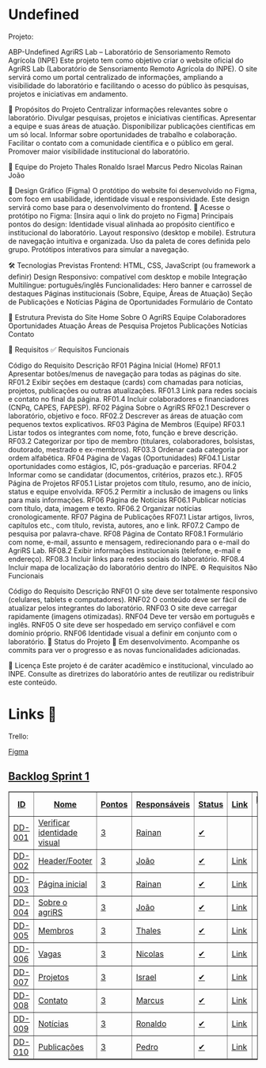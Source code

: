 <h1>Undefined </h1>

<p>Projeto: </p>
ABP-Undefined
AgriRS Lab – Laboratório de Sensoriamento Remoto Agrícola (INPE) Este projeto tem como objetivo criar o website oficial do AgriRS Lab (Laboratório de Sensoriamento Remoto Agrícola do INPE). O site servirá como um portal centralizado de informações, ampliando a visibilidade do laboratório e facilitando o acesso do público às pesquisas, projetos e iniciativas em andamento.

📌 Propósitos do Projeto Centralizar informações relevantes sobre o laboratório. Divulgar pesquisas, projetos e iniciativas científicas. Apresentar a equipe e suas áreas de atuação. Disponibilizar publicações científicas em um só local. Informar sobre oportunidades de trabalho e colaboração. Facilitar o contato com a comunidade científica e o público em geral. Promover maior visibilidade institucional do laboratório.

👥 Equipe do Projeto Thales Ronaldo Israel Marcus Pedro Nicolas Rainan João

🎨 Design Gráfico (Figma) O protótipo do website foi desenvolvido no Figma, com foco em usabilidade, identidade visual e responsividade. Este design servirá como base para o desenvolvimento do frontend. 🔗 Acesse o protótipo no Figma: [Insira aqui o link do projeto no Figma] Principais pontos do design: Identidade visual alinhada ao propósito científico e institucional do laboratório. Layout responsivo (desktop e mobile). Estrutura de navegação intuitiva e organizada. Uso da paleta de cores definida pelo grupo. Protótipos interativos para simular a navegação.

🛠️ Tecnologias Previstas Frontend: HTML, CSS, JavaScript (ou framework a definir) Design Responsivo: compatível com desktop e mobile Integração Multilíngue: português/inglês Funcionalidades: Hero banner e carrossel de destaques Páginas institucionais (Sobre, Equipe, Áreas de Atuação) Seção de Publicações e Notícias Página de Oportunidades Formulário de Contato

📂 Estrutura Prevista do Site Home Sobre O AgriRS Equipe Colaboradores Oportunidades Atuação Áreas de Pesquisa Projetos Publicações Notícias Contato

📑 Requisitos ✅ Requisitos Funcionais

Código do Requisito	Descrição
RF01	Página Inicial (Home)
RF01.1	Apresentar botões/menus de navegação para todas as páginas do site.
RF01.2	Exibir seções em destaque (cards) com chamadas para notícias, projetos, publicações ou outras atualizações.
RF01.3	Link para redes sociais e contato no final da página.
RF01.4	Incluir colaboradores e financiadores (CNPq, CAPES, FAPESP).
RF02	Página Sobre o AgriRS
RF02.1	Descrever o laboratório, objetivo e foco.
RF02.2	Descrever as áreas de atuação com pequenos textos explicativos.
RF03	Página de Membros (Equipe)
RF03.1	Listar todos os integrantes com nome, foto, função e breve descrição.
RF03.2	Categorizar por tipo de membro (titulares, colaboradores, bolsistas, doutorado, mestrado e ex-membros).
RF03.3	Ordenar cada categoria por ordem alfabética.
RF04	Página de Vagas (Oportunidades)
RF04.1	Listar oportunidades como estágios, IC, pós-graduação e parcerias.
RF04.2	Informar como se candidatar (documentos, critérios, prazos etc.).
RF05	Página de Projetos
RF05.1	Listar projetos com título, resumo, ano de início, status e equipe envolvida.
RF05.2	Permitir a inclusão de imagens ou links para mais informações.
RF06	Página de Notícias
RF06.1	Publicar notícias com título, data, imagem e texto.
RF06.2	Organizar notícias cronologicamente.
RF07	Página de Publicações
RF07.1	Listar artigos, livros, capítulos etc., com título, revista, autores, ano e link.
RF07.2	Campo de pesquisa por palavra-chave.
RF08	Página de Contato
RF08.1	Formulário com nome, e-mail, assunto e mensagem, redirecionando para o e-mail do AgriRS Lab.
RF08.2	Exibir informações institucionais (telefone, e-mail e endereço).
RF08.3	Incluir links para redes sociais do laboratório.
RF08.4	Incluir mapa de localização do laboratório dentro do INPE.
⚙️ Requisitos Não Funcionais

Código do Requisito	Descrição
RNF01	O site deve ser totalmente responsivo (celulares, tablets e computadores).
RNF02	O conteúdo deve ser fácil de atualizar pelos integrantes do laboratório.
RNF03	O site deve carregar rapidamente (imagens otimizadas).
RNF04	Deve ter versão em português e inglês.
RNF05	O site deve ser hospedado em serviço confiável e com domínio próprio.
RNF06	Identidade visual a definir em conjunto com o laboratório.
🚀 Status do Projeto 🔄 Em desenvolvimento. Acompanhe os commits para ver o progresso e as novas funcionalidades adicionadas.

📜 Licença Este projeto é de caráter acadêmico e institucional, vinculado ao INPE. Consulte as diretrizes do laboratório antes de reutilizar ou redistribuir este conteúdo.

<h1> Links 📎 </h1>
<p>Trello:  </p>
<a href = "https://www.figma.com/files/team/1544516334617697082/project/444279865?fuid=1407439674361896360">Figma </p>

<h2>Backlog Sprint 1</h2>
  <table border="1" cellpadding="5" cellspacing="0">
    <thead>
      <tr>
        <th>ID</th>
        <th>Nome</th>
        <th>Pontos</th>
        <th>Responsáveis</th>
        <th>Status</th>
        <th>Link</th>
        <th>Requisitos atendidos</th>
      </tr>
    </thead>
    <tbody>
      <tr>
        <td>DD-001</td>
        <td>Verificar identidade visual</td>
        <td>3</td>
        <td>Rainan</td>
        <td>✔</td>
        <td></td>
        <td></td>
      </tr>
      <tr>
        <td>DD-002</td>
        <td>Header/Footer</td>
        <td>3</td>
        <td>João</td>
        <td>✔</td>
        <td><a href="https://www.figma.com/design/2N7zSpm5xo2rUtcfgw2qbS/Tela-Inicio?node-id=0-1&p=f&t=SrGNEzFyTJh1DmLr-0">Link</a></td>
        <td></td>
      </tr>
      <tr>
        <td>DD-003</td>
        <td>Página inicial</td>
        <td>3</td>
        <td>Rainan</td>
        <td>✔</td>
        <td><a href="https://www.figma.com/design/2N7zSpm5xo2rUtcfgw2qbS/Tela-Inicio?node-id=0-1&p=f&t=SrGNEzFyTJh1DmLr-0">Link</a></td>
        <td></td>
      </tr>
      <tr>
        <td>DD-004</td>
        <td>Sobre o agriRS</td>
        <td>3</td>
        <td>João</td>
        <td>✔</td>
        <td><a href="https://www.figma.com/design/2N7zSpm5xo2rUtcfgw2qbS/Tela-Inicio?node-id=0-1&p=f&t=SrGNEzFyTJh1DmLr-0">Link</a></td>
        <td></td>
      </tr>
      <tr>
        <td>DD-005</td>
        <td>Membros</td>
        <td>3</td>
        <td>Thales</td>
        <td>✔</td>
        <td><a href="https://www.figma.com/design/wE3lejianRDKQ4LnOceNy3/Membros?node-id=0-1&p=f&t=747nK1tK0RZ3hgie-0">Link</a></td>
        <td></td>
      </tr>
      <tr>
        <td>DD-006</td>
        <td>Vagas</td>
        <td>3</td>
        <td>Nicolas</td>
        <td>✔</td>
        <td><a href="https://www.figma.com/design/q4bAeqnkLK6O85R6WBuvqC/Fa%C3%A7a-parte-do-agriRS?node-id=0-1&p=f&t=nfPYvE7XcaeYMRfz-0">Link</a></td>
        <td></td>
      </tr>
      <tr>
        <td>DD-007</td>
        <td>Projetos</td>
        <td>3</td>
        <td>Israel</td>
        <td>✔</td>
        <td><a href="https://www.figma.com/design/2N7zSpm5xo2rUtcfgw2qbS/Tela-Inicio?node-id=0-1&p=f&t=SrGNEzFyTJh1DmLr-0">Link</a></td>
        <td></td>
      </tr>
      <tr>
        <td>DD-008</td>
        <td>Contato</td>
        <td>3</td>
        <td>Marcus</td>
        <td>✔</td>
        <td><a href="https://www.figma.com/design/2N7zSpm5xo2rUtcfgw2qbS/Tela-Inicio?node-id=0-1&p=f&t=SrGNEzFyTJh1DmLr-0">Link</a></td>
        <td></td>
      </tr>
      <tr>
        <td>DD-009</td>
        <td>Notícias</td>
        <td>3</td>
        <td>Ronaldo</td>
        <td>✔</td>
        <td><a href="https://www.figma.com/design/2N7zSpm5xo2rUtcfgw2qbS/Tela-Inicio?node-id=0-1&p=f&t=SrGNEzFyTJh1DmLr-0">Link</a></td>
        <td></td>
      </tr>
      <tr>
        <td>DD-010</td>
        <td>Publicações</td>
        <td>3</td>
        <td>Pedro</td>
        <td>✔</td>
        <td><a href="https://www.figma.com/design/2N7zSpm5xo2rUtcfgw2qbS/Tela-Inicio?node-id=0-1&p=f&t=SrGNEzFyTJh1DmLr-0">Link</a></td>
        <td></td>
      </tr>
    </tbody>
  </table>
